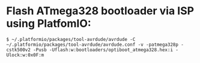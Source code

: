 # Flash ATmega328 bootloader via ISP using PlatfomIO:

```
$ ~/.platformio/packages/tool-avrdude/avrdude -C ~/.platformio/packages/tool-avrdude/avrdude.conf -v -patmega328p -cstk500v2 -Pusb -Uflash:w:bootloaders/optiboot_atmega328.hex:i -Ulock:w:0x0F:m 
```
